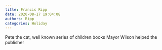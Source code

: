 ```yaml
---
title: Francis Ripp
date: 2020-08-17 19:04:08
authors: Ripp
categories: Holiday
---
```


 Pete the cat, well known series of children books Mayor Wilson helped the publisher